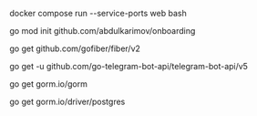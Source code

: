 docker compose run --service-ports web bash

go mod init github.com/abdulkarimov/onboarding

go get github.com/gofiber/fiber/v2

go get -u github.com/go-telegram-bot-api/telegram-bot-api/v5

go get gorm.io/gorm

go get gorm.io/driver/postgres
